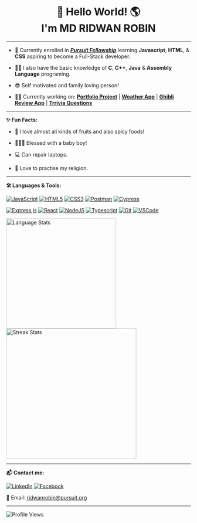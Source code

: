 <h1 align="center"> 👋 Hello World! 🌎 <br>
I'm MD RIDWAN ROBIN </h1>

---

- 🏫 Currently enrolled in [**_Pursuit Fellowship_**](https://www.pursuit.org/) learning **Javascript**, **HTML**, & **CSS** aspiring to become a Full-Stack developer.

- 👨‍💻 I also have the basic knowledge of **C**, **C++**, **Java** & **Assembly Language** programing.

- 😎 Self motivated and family loving person!

- 👨‍🔬 Currently working on: [**Portfolio Project**](https://rk-404.github.io/my-portfolio/) | [**Weather App**](https://rk-404.github.io/project-weather-app/) | [**Ghibli Review App**](https://rk-404.github.io/assessment-final-fewd/) | [**Trrivia Questions**](https://rk-404.github.io/lab-api-calls-with-fetch/)

---

**✨ Fun Facts:**
- 🥭 I love almost all kinds of fruits and also spicy foods!

- 👨‍👩‍👦 Blessed with a baby boy!

- 💻 Can repair laptops.

- 🕌 Love to practise my religion.

---

**🛠️ Languages & Tools:**

[![JavaScript](https://img.shields.io/badge/javascript-%23323330.svg?style=for-the-badge&logo=javascript&logoColor=%23F7DF1E)](https://developer.mozilla.org/en-US/docs/Web/JavaScript) [![HTML5](https://img.shields.io/badge/html5-%23E34F26.svg?style=for-the-badge&logo=html5&logoColor=white)](https://developer.mozilla.org/en-US/docs/Web/HTML) [![CSS3](https://img.shields.io/badge/css3-%231572B6.svg?style=for-the-badge&logo=css3&logoColor=white)](https://developer.mozilla.org/en-US/docs/Web/CSS) [![Postman](https://img.shields.io/badge/Postman-FF6C37?style=for-the-badge&logo=postman&logoColor=white)](https://www.postman.com/) [![Cypress](https://img.shields.io/badge/cypress-%23324440.svg?style=for-the-badge&logo=cypress&logoColor=02f07e)](https://www.cypress.io/)

[![Express.js](https://img.shields.io/badge/express.js-%23404d59.svg?style=for-the-badge&logo=express&logoColor=%2361DAFB)](https://expressjs.com/) [![React](https://img.shields.io/badge/react-%2320232a.svg?style=for-the-badge&logo=react&logoColor=%2361DAFB)](https://react.dev/) [![NodeJS](https://img.shields.io/badge/node.js-6DA55F?style=for-the-badge&logo=node.js&logoColor=white)](https://nodejs.org/en) [![Typescript](https://img.shields.io/badge/typescript-blue.svg?style=for-the-badge&logo=typescript&logoColor=white)](https://www.typescriptlang.org/) [![Git](https://img.shields.io/badge/git-f03c2f.svg?style=for-the-badge&logo=git&logoColor=white)](https://git-scm.com/) [![VSCode](https://img.shields.io/badge/vs.code-cacaca.svg?style=for-the-badge&logo=visualstudiocode&logoColor=blue)](https://code.visualstudio.com/)

<img width="300" src="https://github-readme-stats.vercel.app/api/top-langs/?username=RK-404&border_radius=0&layout=compact&theme=codeSTACKr" alt="Language Stats"/> <img width="355" src="https://github-readme-streak-stats.herokuapp.com/?user=RK-404&border_radius=0&theme=neon-dark&hide_border=true" alt="Streak Stats"/>

---

**📬 Contact me:**

[![LinkedIn](https://img.shields.io/badge/linkedin-%230077B5.svg?style=for-the-badge&logo=linkedin&logoColor=white)](https://www.linkedin.com/in/mdridwanrobin/) [![Facebook](https://img.shields.io/badge/facebook-1a478a.svg?style=for-the-badge&logo=facebook&logoColor=white)](https://fb.com/Rizwan.K404/)

 📧 Email: ridwanrobin@pursuit.org

---

<img src="https://komarev.com/ghpvc/?username=RK-404&color=ba004a&style=for-the-badge" alt="Profile Views"/>

<!-- ![visitors](https://visitor-badge.glitch.me/badge?page_id=RK-404.RK-404) -->
